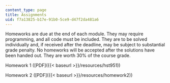 ```yaml
---
content_type: page
title: Assignments
uid: f7a13825-b17e-91b0-5ce9-d47f2da481a6
---
```


Homeworks are due at the end of each module. They may require programming, and all code must be included. They are to be solved individually and, if received after the deadline, may be subject to substantial grade penalty. No homeworks will be accepted after the solutions have been handed out. They are worth 30% of the course grade.

Homework 1 ([PDF]({{< baseurl >}}/resources/hst951))

Homework 2 ([PDF]({{< baseurl >}}/resources/homework2))